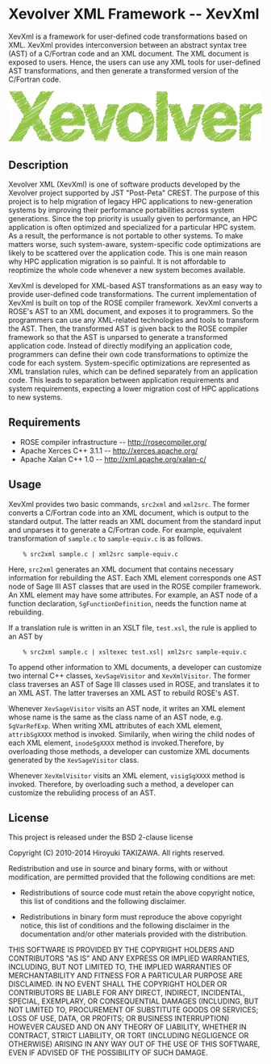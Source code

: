 Xevolver XML Framework -- XevXml
=================================

XevXml is a framework for user-defined code transformations based on
XML. XevXml provides interconversion between an abstract syntax tree
(AST) of a C/Fortran code and an XML document. The XML document is
exposed to users. Hence, the users can use any XML tools for
user-defined AST transformations, and then generate a transformed
version of the C/Fortran code.

![Xevolver Logo](./Xevolver_logo.png "Xevolver")

Description
------------
  Xevolver XML (XevXml) is one of software products developed by the
Xevolver project supported by JST "Post-Peta" CREST.  The purpose of
this project is to help migration of legacy HPC applications to
new-generation systems by improving their performance portabilities
across system generations.  Since the top priority is usually given to
performance, an HPC application is often optimized and specialized for
a particular HPC system.  As a result, the performance is not portable
to other systems.  To make matters worse, such system-aware,
system-specific code optimizations are likely to be scattered over the
application code. This is one main reason why HPC application
migration is so painful. It is not affordable to reoptimize the whole
code whenever a new system becomes available.

XevXml is developed for XML-based AST transformations as an easy way
to provide user-defined code transformations.  The current
implementation of XevXml is built on top of the ROSE compiler
framework. XevXml converts a ROSE's AST to an XML document, and
exposes it to programmers. So the programmers can use any XML-related
technologies and tools to transform the AST. Then, the transformed AST
is given back to the ROSE compiler framework so that the AST is
unparsed to generate a transformed application code.  Instead of
directly modifying an application code, programmers can define their
own code transformations to optimize the code for each system.
System-specific optimizations are represented as XML translation
rules, which can be defined separately from an application code.  This
leads to separation between application requirements and system
requirements, expecting a lower migration cost of HPC applications to
new systems.

Requirements
------------

* ROSE compiler infrastructure -- http://rosecompiler.org/
* Apache Xerces C++ 3.1.1 -- http://xerces.apache.org/
* Apache Xalan C++ 1.0 -- http://xml.apache.org/xalan-c/

Usage
-----

 XevXml provides two basic commands, `src2xml` and `xml2src`. The
former converts a C/Fortran code into an XML document, which is output
to the standard output. The latter reads an XML document from the
standard input and unparses it to generate a C/Fortran code. For
example, equivalent transformation of `sample.c` to `sample-equiv.c`
is as follows.

```
    % src2xml sample.c | xml2src sample-equiv.c
```

Here, `src2xml` generates an XML document that contains necessary
information for rebuilding the AST. Each XML element corresponds one
AST node of Sage III AST classes that are used in the ROSE compiler
framework. An XML element may have some attributes. For example, an
AST node of a function declaration, `SgFunctionDefinition`, needs the
function name at rebuilding.

If a translation rule is written in an XSLT file, `test.xsl`, the rule
is applied to an AST by

```
    % src2xml sample.c | xsltexec test.xsl| xml2src sample-equiv.c
```

To append other information to XML documents, a developer can
customize two internal C++ classes, `XevSageVisitor` and
`XevXmlVisitor`. The former class traverses an AST of Sage III classes
used in ROSE, and translates it to an XML AST. The latter traverses an
XML AST to rebuild ROSE's AST.

Whenever `XevSageVisitor` visits an AST node, it writes an XML element
whose name is the same as the class name of an AST node,
e.g. `SgVarRefExp`. When writing XML attributes of each XML element,
`attribSgXXXX` method is invoked. Similarily, when wiring the child
nodes of each XML element, `inodeSgXXXX` method is invoked.Therefore,
by overloading those methods, a developer can customize XML documents
generated by the `XevSageVisitor` class.

Whenever `XevXmlVisitor` visits an XML element, `visigSgXXXX` method
is invoked. Therefore, by overloading such a method, a developer can
customize the rebuliding process of an AST.


License
-------
This project is released under the BSD 2-clause license

Copyright (C) 2010-2014 Hiroyuki TAKIZAWA. All rights reserved.

Redistribution and use in source and binary forms, with or without
modification, are permitted provided that the following conditions are
met:


 - Redistributions of source code must retain the above copyright
   notice, this list of conditions and the following disclaimer.

 - Redistributions in binary form must reproduce the above copyright
   notice, this list of conditions and the following disclaimer in
   the documentation and/or other materials provided with the
   distribution.

THIS SOFTWARE IS PROVIDED BY THE COPYRIGHT HOLDERS AND CONTRIBUTORS
"AS IS" AND ANY EXPRESS OR IMPLIED WARRANTIES, INCLUDING, BUT NOT
LIMITED TO, THE IMPLIED WARRANTIES OF MERCHANTABILITY AND FITNESS FOR
A PARTICULAR PURPOSE ARE DISCLAIMED. IN NO EVENT SHALL THE COPYRIGHT
HOLDER OR CONTRIBUTORS BE LIABLE FOR ANY DIRECT, INDIRECT, INCIDENTAL,
SPECIAL, EXEMPLARY, OR CONSEQUENTIAL DAMAGES (INCLUDING, BUT NOT
LIMITED TO, PROCUREMENT OF SUBSTITUTE GOODS OR SERVICES; LOSS OF USE,
DATA, OR PROFITS; OR BUSINESS INTERRUPTION) HOWEVER CAUSED AND ON ANY
THEORY OF LIABILITY, WHETHER IN CONTRACT, STRICT LIABILITY, OR TORT
(INCLUDING NEGLIGENCE OR OTHERWISE) ARISING IN ANY WAY OUT OF THE USE
OF THIS SOFTWARE, EVEN IF ADVISED OF THE POSSIBILITY OF SUCH DAMAGE.
